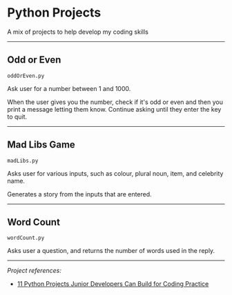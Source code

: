 # Python Projects
A mix of projects to help develop my coding skills

---
## Odd or Even
`oddOrEven.py`

Ask user for a number between 1 and 1000.

When the user gives you the number, check if it's odd or even and then you print a message letting them know.
Continue asking until they enter the key to quit.

---
## Mad Libs Game
`madLibs.py`

Asks user for various inputs, such as colour, plural noun, item, and celebrity name.

Generates a story from the inputs that are entered.

---
## Word Count 
`wordCount.py`

Asks user a question, and returns the number of words used in the reply.

---

*Project references:*
- [11 Python Projects Junior Developers Can Build for Coding Practice](https://www.freecodecamp.org/news/python-projects-junior-developers/)
